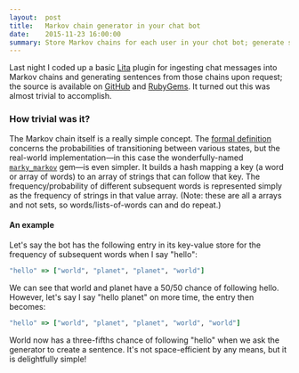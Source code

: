 ```yaml
---
layout:  post
title:   Markov chain generator in your chat bot
date:    2015-11-23 16:00:00
summary: Store Markov chains for each user in your chot bot; generate sentences from those chains for great fun.
---
```


Last night I coded up a basic [Lita](https://www.lita.io/) plugin for ingesting chat messages into Markov chains and generating sentences from those chains upon request; the source is available on [GitHub](https://github.com/dirk/lita-markov) and [RubyGems](https://rubygems.org/gems/lita-markov). It turned out this was almost trivial to accomplish.

### How trivial was it?

The Markov chain itself is a really simple concept. The [formal definition](https://en.wikipedia.org/wiki/Markov_chain#Formal_definition) concerns the probabilities of transitioning between various states, but the real-world implementation—in this case the wonderfully-named [`marky_markov`](https://github.com/zolrath/marky_markov) gem—is even simpler. It builds a hash mapping a key (a word or array of words) to an array of strings that can follow that key. The frequency/probability of different subsequent words is represented simply as the frequency of strings in that value array. (Note: these are all a arrays and not sets, so words/lists-of-words can and do repeat.)

#### An example

Let's say the bot has the following entry in its key-value store for the frequency of subsequent words when I say "hello":

```ruby
"hello" => ["world", "planet", "planet", "world"]
```

We can see that world and planet have a 50/50 chance of following hello. However, let's say I say "hello planet" on more time, the entry then becomes:

```ruby
"hello" => ["world", "planet", "planet", "world", "world"]
```

World now has a three-fifths chance of following "hello" when we ask the generator to create a sentence. It's not space-efficient by any means, but it is delightfully simple!
